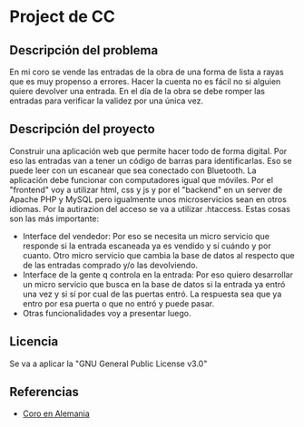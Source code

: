 # Project de CC

## Descripción del problema

En mi coro se vende las entradas de la obra de una forma de lista a rayas que es muy propenso a errores. Hacer la cuenta no es fácil no si alguien quiere devolver una entrada. En el día de la obra se debe romper las entradas para verificar la validez por una única vez.

## Descripción del proyecto

Construir una aplicación web que permite hacer todo de forma digital. Por eso las entradas van a tener un código de barras para identificarlas. Eso se puede leer con un escanear que sea conectado con Bluetooth. La aplicación debe funcionar con computadores igual que móviles. Por el "frontend" voy a utilizar html, css y js y por el "backend" en un server de Apache PHP y MySQL pero igualmente unos microservicios sean en otros idiomas. Por la autirazion del acceso se va a utilizar .htaccess.
Estas cosas son las más importante:
- Interface del vendedor: Por eso se necesita un micro servicio que responde si la entrada escaneada ya es vendido y sí cuándo y por cuanto. Otro micro servicio que cambia la base de datos al respecto que de las entradas comprado y/o las devolviendo. 
- Interface de la gente q controla en la entrada: Por eso quiero desarrollar un micro servicio que busca en la base de datos si la entrada ya entró una vez y si sí por cual de las puertas entró. La respuesta sea que ya entro por esa puerta o que no entró y puede pasar.
- Otras funcionalidades voy a presentar luego.


## Licencia

Se va a aplicar la "GNU General Public License v3.0"

## Referencias

- [Coro en Alemania](http://www.unichor.de/?page_id=136)
